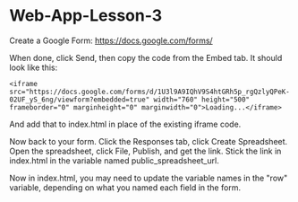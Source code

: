 # Web-App-Lesson-3

Create a Google Form: https://docs.google.com/forms/

When done, click Send, then copy the code from the Embed tab. It should look like this:

```
<iframe src="https://docs.google.com/forms/d/1U3l9A9IQhV9S4htGRh5p_rgQzlyQPeK-02UF_yS_6ng/viewform?embedded=true" width="760" height="500" frameborder="0" marginheight="0" marginwidth="0">Loading...</iframe>
```

And add that to index.html in place of the existing iframe code.

Now back to your form. Click the Responses tab, click Create Spreadsheet. Open the spreadsheet, click File, Publish, and get the link. Stick the link in index.html in the variable named public_spreadsheet_url.

Now in index.html, you may need to update the variable names in the "row" variable, depending on what you named each field in the form.
